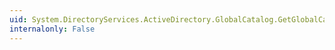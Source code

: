 ```yaml
---
uid: System.DirectoryServices.ActiveDirectory.GlobalCatalog.GetGlobalCatalog(System.DirectoryServices.ActiveDirectory.DirectoryContext)
internalonly: False
---
```

